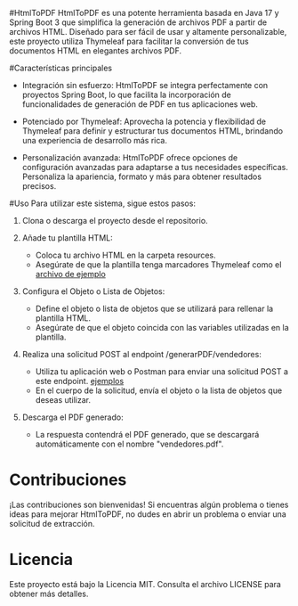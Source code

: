 #HtmlToPDF
HtmlToPDF es una potente herramienta basada en Java 17 y Spring Boot 3 que simplifica la generación de archivos PDF a partir de archivos HTML. Diseñado para ser fácil de usar y altamente personalizable, este proyecto utiliza Thymeleaf para facilitar la conversión de tus documentos HTML en elegantes archivos PDF.

#Características principales
- Integración sin esfuerzo: HtmlToPDF se integra perfectamente con proyectos Spring Boot, lo que facilita la incorporación de funcionalidades de generación de PDF en tus aplicaciones web.

- Potenciado por Thymeleaf: Aprovecha la potencia y flexibilidad de Thymeleaf para definir y estructurar tus documentos HTML, brindando una experiencia de desarrollo más rica.

- Personalización avanzada: HtmlToPDF ofrece opciones de configuración avanzadas para adaptarse a tus necesidades específicas. Personaliza la apariencia, formato y más para obtener resultados precisos.

#Uso
Para utilizar este sistema, sigue estos pasos:

1. Clona o descarga el proyecto desde el repositorio.

2. Añade tu plantilla HTML:
   - Coloca tu archivo HTML en la carpeta resources.
   - Asegúrate de que la plantilla tenga marcadores Thymeleaf como el [archivo de ejemplo](./src/main/resources/templates/template.html)
3. Configura el Objeto o Lista de Objetos:
   - Define el objeto o lista de objetos que se utilizará para rellenar la plantilla HTML.
   - Asegúrate de que el objeto coincida con las variables utilizadas en la plantilla.
4. Realiza una solicitud POST al endpoint /generarPDF/vendedores:
   - Utiliza tu aplicación web o Postman para enviar una solicitud POST a este endpoint. [ejemplos](/HELP.md)
   - En el cuerpo de la solicitud, envía el objeto o la lista de objetos que deseas utilizar.
5. Descarga el PDF generado:
   - La respuesta contendrá el PDF generado, que se descargará automáticamente con el nombre "vendedores.pdf".

# Contribuciones
¡Las contribuciones son bienvenidas! Si encuentras algún problema o tienes ideas para mejorar HtmlToPDF, no dudes en abrir un problema o enviar una solicitud de extracción.

# Licencia
Este proyecto está bajo la Licencia MIT. Consulta el archivo LICENSE para obtener más detalles. 

